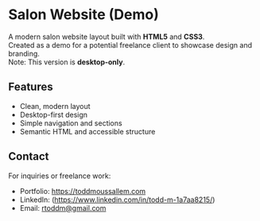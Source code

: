 # Salon Website (Demo)

A modern salon website layout built with **HTML5** and **CSS3**.  
Created as a demo for a potential freelance client to showcase design and branding.  
Note: This version is **desktop-only**.

## Features
- Clean, modern layout  
- Desktop-first design  
- Simple navigation and sections  
- Semantic HTML and accessible structure  

## Contact
For inquiries or freelance work:  
- Portfolio: https://toddmoussallem.com  
- LinkedIn: (https://www.linkedin.com/in/todd-m-1a7aa8215/) 
- Email: rtoddm@gmail.com
